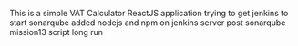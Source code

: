 This is a simple VAT Calculator ReactJS application
trying to get jenkins to start sonarqube
added nodejs and npm on jenkins server
post sonarqube mission13 script long run
